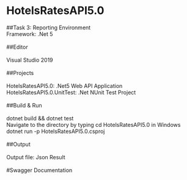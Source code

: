 # HotelsRatesAPI5.0
##Task 3: Reporting
Environment<br/>
Framework: .Net 5<br/><br/>
##Editor<br/><br/>
Visual Studio 2019<br/><br/>
##Projects<br/><br/>
HotelsRatesAPI5.0: .Net5 Web API  Application <br/>
HotelsRatesAPI5.0.UnitTest: .Net NUnit Test Project<br/><br/>
##Build & Run<br/><br/>
dotnet build && dotnet test<br/>
Navigate to the directory by typing cd HotelsRatesAPI5.0 in Windows<br/>
dotnet run -p HotelsRatesAPI5.0.csproj<br/><br/>
##Output<br/><br/>
Output file: Json Result<br/><br/>
#Swagger Documentation<br/><br/>
